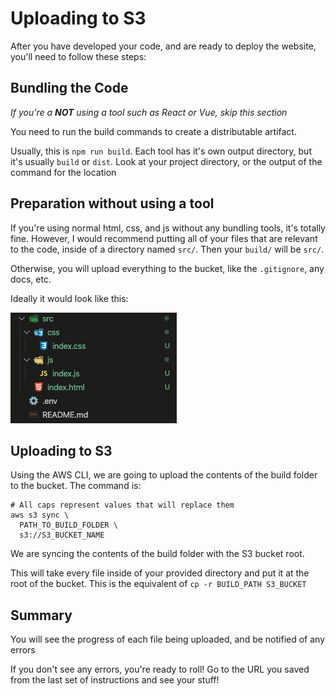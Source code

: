 # Uploading to S3

After you have developed your code, and are ready to deploy the website, you'll need to follow these steps:

## Bundling the Code

_If you're a **NOT** using a tool such as React or Vue, skip this section_

You need to run the build commands to create a distributable artifact.

Usually, this is `npm run build`. Each tool has it's own output directory, but it's usually `build` or `dist`. Look at your project directory, or the output of the command for the location

## Preparation without using a tool

If you're using normal html, css, and js without any bundling tools, it's totally fine. However, I would recommend putting all of your files that are relevant to the code, inside of a directory named `src/`. Then your `build/` will be `src/`.

Otherwise, you will upload everything to the bucket, like the `.gitignore`, any docs, etc.

Ideally it would look like this:

<img src="./screens/static-file-structure.png">

## Uploading to S3

Using the AWS CLI, we are going to upload the contents of the build folder to the bucket. The command is:

```shell
# All caps represent values that will replace them
aws s3 sync \
  PATH_TO_BUILD_FOLDER \
  s3://S3_BUCKET_NAME
```

We are syncing the contents of the build folder with the S3 bucket root.

This will take every file inside of your provided directory and put it at the root of the bucket. This is the equivalent of `cp -r BUILD_PATH S3_BUCKET`

## Summary

You will see the progress of each file being uploaded, and be notified of any errors

If you don't see any errors, you're ready to roll! Go to the URL you saved from the last set of instructions and see your stuff! 
